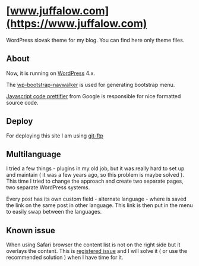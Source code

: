 # [www.juffalow.com](https://www.juffalow.com)

WordPress slovak theme for my blog. You can find here only theme files.

## About

Now, it is running on [WordPress](https://wordpress.org) 4.x.

The [wp-bootstrap-navwalker](https://github.com/twittem/wp-bootstrap-navwalker) is used for generating bootstrap menu.

[Javascript code prettifier](https://github.com/google/code-prettify) from Google is responsible for nice formatted source code.

## Deploy

For deploying this site I am using [git-ftp](https://github.com/git-ftp/git-ftp)

## Multilanguage

I tried a few things - plugins in my old job, but it was really hard to set up and maintain ( it was a few years ago, so this problem is maybe solved ). This time I tried to change the approach and create two separate pages, two separate WordPress systems.

Every post has its own custom field - alternate language - where is saved the link on the same post in other language. This link is then put in the menu to easily swap between the languages.

## Known issue

When using Safari browser the content list is not on the right side but it overlays the content. This is [registered issue](https://github.com/twbs/bootstrap/issues/12126) and I will solve it ( or use the recommended solution ) when I have time for it.